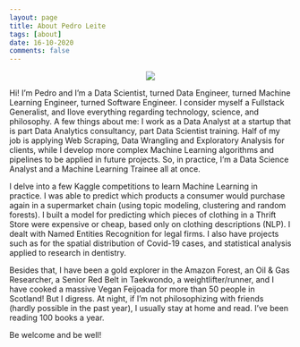 ```yaml
---
layout: page
title: About Pedro Leite
tags: [about]
date: 16-10-2020
comments: false
---
```


<figure>
	<p style="text-align:center;"><a href="https://ibb.co/ypZs1r5"><img src="https://i.ibb.co/4pHtf26/Mypic2.png"></a></p>
</figure>

Hi! I’m Pedro and I’m a Data Scientist, turned Data Engineer, turned Machine Learning Engineer, turned Software Engineer. I consider myself a Fullstack Generalist, and Ilove everything regarding technology, science, and philosophy. A few things about me: I work as a Data Analyst at a startup that is part Data Analytics consultancy, part Data Scientist training. Half of my job is applying Web Scraping, Data Wrangling and Exploratory Analysis for clients, while I develop more complex Machine Learning algorithms and pipelines to be applied in future projects. So, in practice, I’m a Data Science Analyst and a Machine Learning Trainee all at once.

I delve into a few Kaggle competitions to learn Machine Learning in practice. I was able to predict which products a consumer would purchase again in a supermarket chain (using topic modeling, clustering and random forests). I built a model for predicting which pieces of clothing in a Thrift Store were expensive or cheap, based only on clothing descriptions (NLP). I dealt with Named Entities Recognition for legal firms. I also have projects such as for the spatial distribution of Covid-19 cases, and statistical analysis applied to research in dentistry. 

Besides that, I have been a gold explorer in the Amazon Forest, an Oil & Gas Researcher, a Senior Red Belt in Taekwondo, a weightlifter/runner, and I have cooked a massive Vegan Feijoada for more than 50 people in Scotland! But I digress. At night, if I’m not philosophizing with friends (hardly possible in the past year), I usually stay at home and read. I’ve been reading 100 books a year.

Be welcome and be well!
